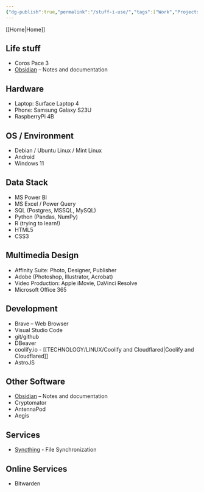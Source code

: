 ```yaml
---
{"dg-publish":true,"permalink":"/stuff-i-use/","tags":["Work","Projects","tracking"],"created":"2024-04-25T12:25:27","updated":"2024-04-25T12:25:39"}
---
```




[[Home\|Home]]
## Life stuff
- Coros Pace 3
- [Obsidian](https://obsidian.md/) – Notes and documentation

## Hardware
- Laptop: Surface Laptop 4
- Phone: Samsung Galaxy S23U
- RaspberryPi 4B

## OS / Environment
- Debian / Ubuntu Linux / Mint Linux
- Android
- Windows 11

## Data Stack
- MS Power BI
- MS Excel / Power Query
- SQL (Postgres, MSSQL, MySQL)
- Python (Pandas, NumPy)
- R (trying to learn!)
- HTML5
- CSS3
 
## Multimedia Design
- Affinity Suite: Photo, Designer, Publisher
- Adobe (Photoshop, Illustrator, Acrobat)
- Video Production: Apple iMovie, DaVinci Resolve
- Microsoft Office 365

## Development
- Brave – Web Browser
- Visual Studio Code
- git/github
- DBeaver
- coolify.io - [[TECHNOLOGY/LINUX/Coolify and Cloudflared\|Coolify and Cloudflared]]
- AstroJS

## Other Software
- [Obsidian](https://obsidian.md/) – Notes and documentation
- Cryptomator 
- AntennaPod
- Aegis

## Services
- [Syncthing](https://syncthing.net/) - File Synchronization

## Online Services
- Bitwarden